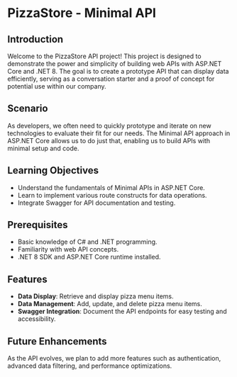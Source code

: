 # PizzaStore - Minimal API

## Introduction
Welcome to the PizzaStore API project! This project is designed to demonstrate the power and simplicity of building web APIs with ASP.NET Core and .NET 8. The goal is to create a prototype API that can display data efficiently, serving as a conversation starter and a proof of concept for potential use within our company.

## Scenario
As developers, we often need to quickly prototype and iterate on new technologies to evaluate their fit for our needs. The Minimal API approach in ASP.NET Core allows us to do just that, enabling us to build APIs with minimal setup and code.

## Learning Objectives
- Understand the fundamentals of Minimal APIs in ASP.NET Core.
- Learn to implement various route constructs for data operations.
- Integrate Swagger for API documentation and testing.

## Prerequisites
- Basic knowledge of C# and .NET programming.
- Familiarity with web API concepts.
- .NET 8 SDK and ASP.NET Core runtime installed.

## Features
- **Data Display**: Retrieve and display pizza menu items.
- **Data Management**: Add, update, and delete pizza menu items.
- **Swagger Integration**: Document the API endpoints for easy testing and accessibility.

## Future Enhancements
As the API evolves, we plan to add more features such as authentication, advanced data filtering, and performance optimizations.


